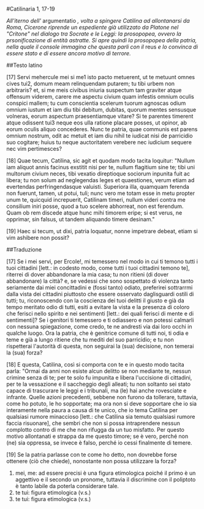 #Catilinaria 1, 17-19

*All'iterno dell'* argumentatio *, volta a spingere Catilina ad allontanarsi da Roma, Cicerone riprende un espediente già utilizzato da Platone nel "Critone" nel dialogo tra Socrate e le Leggi: la prosopopea, ovvero la prsonificazione di entità astratte. Si apre quindi la prosopopea della patria, nella quale il console immagina che questa parli con il* reus *e lo convinca di essere stato e di essere ancora motivo di terrore.*

##Testo latino

[17] Servi mehercule <span class="target vector chiasmo" id="ch-1">mei</span> si <span class="target vector chiasmo parallelismo" id="ch-1">me</span><span class="foot-number" id="fn-6">1</span> isto pacto <span class="target vector poliptoto parallelismo" id="po-1">metuerent</span>, ut <span class="target vector chiasmo parallelismo" id="ch-1">te</span> <span class="target vector poliptoto parallelismo" id="po-1">metuunt</span> omnes cives <span class="target vector chiasmo" id="ch-1">tui</span><span class="foot-number" id="fn-7">2</span>, domum meam relinquendam putarem; <span class="target vector poliptoto" id="po-2">tu</span> <span class="target vector poliptoto" id="po-2">tibi</span> urbem non arbitraris? et, si <span class="target vector poliptoto" id="po-3">me</span> <span class="target vector poliptoto" id="po-3">meis</span> civibus iniuria suspectum tam graviter atque offensum viderem, carere me aspectu civium quam infestis omnium oculis conspici mallem; tu cum conscientia scelerum tuorum agnoscas odium omnium iustum et iam diu tibi <span class="target paranomasia">debitum, dubitas,</span> quorum mentes sensusque volneras, eorum aspectum praesentiamque vitare? Si te parentes <span class="target variatio chiasmo">timerent</span> atque <span class="target vector poliptoto chiasmo" id="po-4">odissent</span> tui<span class="foot-number" id="fn-8">3</span> neque eos ulla ratione placare posses, ut opinor, ab eorum oculis aliquo concederes. Nunc te patria, quae communis est parens omnium nostrum, <span class="target vector poliptoto chiasmo" id="po-4">odit</span> ac <span class="target variatio chiasmo">metuit</span> et iam diu nihil te iudicat nisi de parricidio suo cogitare; huius tu neque <span class="target climax">auctoritatem verebere</span> nec <span class="target climax">iudicium sequere</span> nec <span class="target climax">vim pertimesces</span>?

[18] Quae tecum, Catilina, sic agit et quodam modo <span class="target ossimoro">tacita loquitur</span>: "<span class="target anafora">Nullum</span> iam aliquot annis facinus exstitit nisi <span class="target poliptoto">per te</span>, <span class="target anafora">nullum</span> flagitium <span class="target poliptoto">sine te</span>; <span class="target anafora poliptoto">tibi</span> uni <span class="target chiasmo">multorum civium neces</span>, <span class="target anafora poliptoto">tibi</span> <span class="target chiasmo">vexatio direptioque sociorum</span> inpunita fuit ac libera; tu non solum ad neglegendas leges et quaestiones, verum etiam ad evertendas perfringendasque valuisti. Superiora illa, quamquam <span class="target iperbato">ferenda</span> non fuerunt, tamen, ut potui, <span class="target iperbato">tuli</span>; nunc vero me totam esse in metu propter unum te, quicquid increpuerit, Catilinam timeri, nullum videri contra me <span class="target iperbato">consilium</span> iniri posse, quod a tuo scelere abhorreat, non <span class="target iperbato">est</span> <span class="target iperbato">ferendum</span>. Quam ob rem discede atque hunc mihi timorem eripe; si est verus, ne opprimar, sin falsus, ut tandem aliquando timere desinam."

[19] Haec si tecum, ut dixi, patria loquatur, nonne impetrare debeat, etiam si vim ashibere non possit?

##Traduzione

[17] Se i mei servi, per Ercole!, mi temessero nel modo in cui ti temono tutti i tuoi cittadini [lett.: in codesto modo, come tutti i tuoi cittadini temono te], riterrei di dover abbandonare la mia casa; tu non ritieni (di dover abbandonare) la città? e, se vedessi che sono sospettato di violenza tanto seriamente dai miei concittadini e (fossi tanto) odiato, preferirei sottrarrmi dalla vista dei cittadini piuttosto che essere osservato daglisguardi ostili di tutti; tu, riconoscendo con la coscienza dei tuoi delitti il giusto e già da tempo meritato odio di tutti, esiti a evitare la vista e la presenza di coloro che ferisci nello spirito e nei sentimenti [lett.: dei quali ferisci di mente e di sentimenti]? Se i genitori ti temessero e ti odiassero e non potessi calmarli con nessuna spiegazione, come credo, te ne andresti via dai loro occhi in qualche luogo. Ora la patria, che è genitrice comune di tutti noi, ti odia e teme e già a lungo ritiene che tu mediti del suo parricidio; e tu non rispetterai l'autorità di questa, non seguirai la (sua) decisione, non temerai la (sua) forza?

[18] E questa, Catilina, così si comporta con te e in questo modo tacita parla: "Ormai da anni non esiste alcun delitto se non mediante te, nessun crimine senza di te; per te solo fu impunita e libera l'uccisione di cittadini, per te la vessazione e il saccheggio degli alleati; tu non soltanto sei stato capace di trascurare le leggi e i tribunali, ma (le) hai anche rovesciate e infrante. Quelle azioni precedenti, sebbene non furono da tollerare, tuttavia, come ho potuto, le ho sopportate; ma ora non si deve sopportare che io sia interamente nella paura a causa di te unico, che io tema Catilina per qualsiasi rumore minaccioso [lett.: che Catilina sia temuto qualsiasi rumore faccia risuonare], che sembri che non si possa intraprendere nessun complotto contro di me che non rifugga da un tuo misfatto. Per questo motivo allontanati e strappa da me questo timore; se è vero, perché non (ne) sia oppressa, se invece è falso, perché io cessi finalmente di temere.

[19] Se la patria parlasse con te come ho detto, non dovrebbe forse ottenere (ciò che chiede), nonostante non possa utilizzare la forza?

<div class="foot-wrapper">
<ol>
    <li id="ft-6">mei, me: ad essere precisi è una figura etimologica poiché il primo è un aggettivo e il secondo un pronome, tuttavia il discrimine con il poliptoto è tanto labile da poterla considerare tale.</li>
    <li id="ft-7">te tui: figura etimologica (v.s.)</li>
    <li id="ft-8">te tui: figura etimologica (v.s.)</li>
</ol>
</div>
